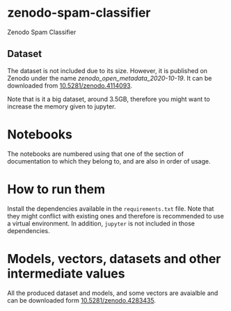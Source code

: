 # zenodo-spam-classifier
Zenodo Spam Classifier

## Dataset

The dataset is not included due to its size. However, it is published on Zenodo under the name *zenodo_open_metadata_2020-10-19*. It can be downloaded from [10.5281/zenodo.4114093](https://doi.org/10.5281/zenodo.4114093).

Note that is it a big dataset, around 3.5GB, therefore you might want to increase the memory given to jupyter.

# Notebooks

The notebooks are numbered using that one of the section of documentation to which they belong to, and are also in order of usage.

# How to run them

Install the dependencies available in the `requirements.txt` file. Note that they might conflict with existing ones and therefore is recommended to use a virtual environment. In addition, `jupyter` is not included in those dependencies.

# Models, vectors, datasets and other intermediate values

All the produced dataset and models, and some vectors are avaialble and can be downloaded form [10.5281/zenodo.4283435](https://doi.org/10.5281/zenodo.4283435).
